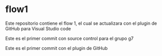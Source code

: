 # flow1
Este repositorio contiene el flow 1, el cual se actualizara con el plugin de GitHub para Visual Studio code

Este es el primer commit con source control para el grupo g7

Este es el primer commit con el plugin de GitHub
